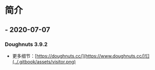 # 简介

##  - 2020-07-07

### Doughnuts 3.9.2

  * 更多细节：[https://doughnuts.cc/](https://www.doughnuts.cc/)![](../.gitbook/assets/visitor.png) 

## 
